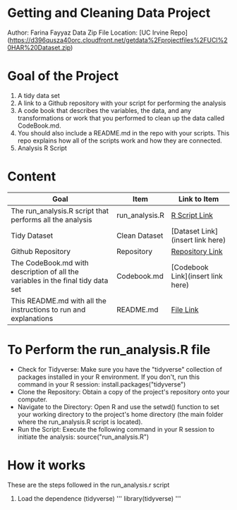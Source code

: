 # Getting and Cleaning Data Project
Author: Farina Fayyaz
Data Zip File Location: [UC Irvine Repo] (https://d396qusza40orc.cloudfront.net/getdata%2Fprojectfiles%2FUCI%20HAR%20Dataset.zip)

# Goal of the Project
1. A tidy data set
2. A link to a Github repository with your script for performing the analysis
3. A code book that describes the variables, the data, and any transformations or work that you performed to clean up the data called CodeBook.md.
4. You should also include a README.md in the repo with your scripts. This repo explains how all of the scripts work and how they are connected.
5. Analysis R Script

# Content
| Goal | Item | Link to Item |
|---|---|---|
| The run_analysis.R script that performs all the analysis| run_analysis.R | [R Script Link](https://github.com/FarinaFayyaz/datasciencecoursera/blob/main/03.%20Data%20Cleaning/run_analysis.r) |
| Tidy Dataset  | Clean Dataset | [Dataset Link](insert link here) |
| Github Repository | Repository | [Repository Link](https://github.com/FarinaFayyaz/datasciencecoursera/tree/main/03.%20Data%20Cleaning) |
| The CodeBook.md with description of all the variables in the final tidy data set | Codebook.md | [Codebook Link](insert link here) |
| This README.md with all the instructions to run and explanations | README.md | [File Link](http://localhost:8888/edit/Course%20Project%2FREADME.md) |

# To Perform the run_analysis.R file
* Check for Tidyverse: Make sure you have the "tidyverse" collection of packages installed in your R environment. If you don't, run this command in your R session: install.packages("tidyverse")
* Clone the Repository: Obtain a copy of the project's repository onto your computer.
* Navigate to the Directory: Open R and use the setwd() function to set your working directory to the project's home directory (the main folder where the run_analysis.R script is located).
* Run the Script: Execute the following command in your R session to initiate the analysis: source("run_analysis.R")

# How it works
These are the steps followed in the run_analysis.r script

1. Load the dependence (tidyverse)
'''
    library(tidyverse)
'''

